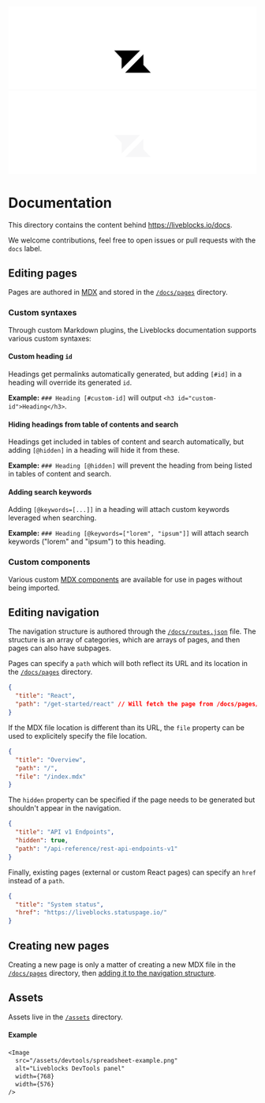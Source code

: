 <p align="center">
  <a href="https://liveblocks.io#gh-light-mode-only">
    <img src="https://raw.githubusercontent.com/liveblocks/liveblocks/main/.github/assets/header-light.svg" alt="Liveblocks" />
  </a>
  <a href="https://liveblocks.io#gh-dark-mode-only">
    <img src="https://raw.githubusercontent.com/liveblocks/liveblocks/main/.github/assets/header-dark.svg" alt="Liveblocks" />
  </a>
</p>

# Documentation

This directory contains the content behind https://liveblocks.io/docs.

We welcome contributions, feel free to open issues or pull requests with the
`docs` label.

## Editing pages

Pages are authored in [MDX](https://mdxjs.com/) and stored in the
[`/docs/pages`](./pages) directory.

### Custom syntaxes

Through custom Markdown plugins, the Liveblocks documentation supports various
custom syntaxes:

#### Custom heading `id`

Headings get permalinks automatically generated, but adding `[#id]` in a heading
will override its generated `id`.

**Example:** `### Heading [#custom-id]` will output
`<h3 id="custom-id">Heading</h3>`.

#### Hiding headings from table of contents and search

Headings get included in tables of content and search automatically, but adding
`[@hidden]` in a heading will hide it from these.

**Example:** `### Heading [@hidden]` will prevent the heading from being listed
in tables of content and search.

#### Adding search keywords

Adding `[@keywords=[...]]` in a heading will attach custom keywords leveraged
when searching.

**Example:** `### Heading [@keywords=["lorem", "ipsum"]]` will attach search
keywords ("lorem" and "ipsum") to this heading.

### Custom components

Various custom [MDX components](https://mdxjs.com/) are available for use in
pages without being imported.

## Editing navigation

The navigation structure is authored through the
[`/docs/routes.json`](./routes.json) file. The structure is an array of
categories, which are arrays of pages, and then pages can also have subpages.

Pages can specify a `path` which will both reflect its URL and its location in
the [`/docs/pages`](./pages) directory.

```json
{
  "title": "React",
  "path": "/get-started/react" // Will fetch the page from /docs/pages/get-started/react.mdx
}
```

If the MDX file location is different than its URL, the `file` property can be
used to explicitely specify the file location.

```json
{
  "title": "Overview",
  "path": "/",
  "file": "/index.mdx"
}
```

The `hidden` property can be specified if the page needs to be generated but
shouldn't appear in the navigation.

```json
{
  "title": "API v1 Endpoints",
  "hidden": true,
  "path": "/api-reference/rest-api-endpoints-v1"
}
```

Finally, existing pages (external or custom React pages) can specify an `href`
instead of a `path`.

```json
{
  "title": "System status",
  "href": "https://liveblocks.statuspage.io/"
}
```

## Creating new pages

Creating a new page is only a matter of creating a new MDX file in the
[`/docs/pages`](./pages) directory, then
[adding it to the navigation structure](#editing-navigation).

## Assets

Assets live in the [`/assets`](/assets) directory.

#### Example

```
<Image
  src="/assets/devtools/spreadsheet-example.png"
  alt="Liveblocks DevTools panel"
  width={768}
  width={576}
/>
```
